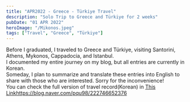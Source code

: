 ```yaml
---
title: "APR2022 - Greece - Türkiye Travel"
description: "Solo Trip to Greece and Türkiye for 2 weeks"
pubDate: "01 APR 2022"
heroImage: "/Mikonos.jpeg"
tags: ["Travel", "Greece", "Türkiye"]
---
```


Before I graduated, I traveled to Greece and Türkiye, visiting Santorini, Athens, Mykonos, Cappadocia, and Istanbul. 
<br>
I documented my entire journey on my blog, but all entries are currently in Korean. 
<br>
Someday, I plan to summarize and translate these entries into English to share with those who are interested. Sorry for the inconvenience!
<br>
You can check the full version of travel record(Korean) in <a href="https://blog.naver.com/pqu98/222684702919">This Link</a>https://blog.naver.com/pqu98/222746652376